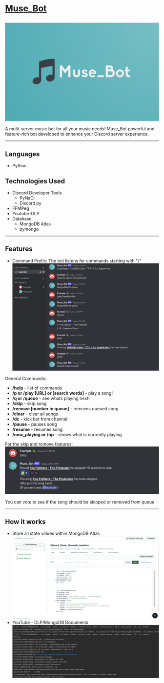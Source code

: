 # <u> Muse_Bot </u>
##

![Bot Logo](ReadMe/Logo.png)

A multi-server music bot for all your music needs!
Muse_Bot powerful and feature-rich bot developed to 
enhance your Discord server experience. 

---

## Languages
- Python

## Technologies Used

- Discord Developer Tools
  - PyNaCl
  - Discord.py
- FFMPeg
- Youtube-DLP
- Database
  - MongoDB Atlas
  - pymongo
 
---
## Features

- Command Prefix: The bot listens for commands starting with "/"
![User_Interface](ReadMe/UserInterface.png)

General Commands:
- **/help** - list of commands 
- **/p or /play [URL] or [search words]** - play a song!
- **/q or /queue** - see whats playing next!
- **/skip** - skip song
- **/remove [number in queue]** - removes queued song
- **/clear** - clear all songs
- **/dc** - kick bot from channel
- **/pause** - pauses song
- **/resume** - resumes song
- **/now_playing or /np** - shows what is currently playing


For the skip and remove features:
![Skip_Example](ReadMe/SkipGroupExample.png) 

You can vote to see if the song should be skipped or removed from queue


---
## How it works

- Store all state values within MongoDB Atlas
![Database](ReadMe/Database.png)
- YouTube - DLP/MongoDB Documents
![Command_Line_Youtube-DLP](ReadMe/Youtube-DLP.png)   


